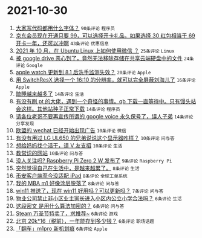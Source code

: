 # 2021-10-30

1. [大家写代码都用什么字体？](https://www.v2ex.com/t/811677) `90条评论` `程序员`
1. [京东会员现在开通只要 99，可以选择开卡礼品，如果选择 30 红包相当于 69 开卡一年，还可以冲啊](https://www.v2ex.com/t/811702) `43条评论` `优惠信息`
1. [2021 年 10 月，在 Ubuntu Linux 上如何使用微信 ？](https://www.v2ex.com/t/811705) `25条评论` `Linux`
1. [被 google drive 恶心到了，竟然无法移除存储在共享云端硬盘中的文件](https://www.v2ex.com/t/811703) `24条评论` `Google`
1. [apple watch 更新到 8.1 后洗手监测失效？](https://www.v2ex.com/t/811669) `20条评论` `Apple`
1. [用 SwitchResX 选择一个 16:10 的分辨率，就可以完全屏蔽刘海儿了](https://www.v2ex.com/t/811724) `16条评论` `Apple`
1. [瞌睡越来越多了](https://www.v2ex.com/t/811698) `14条评论` `生活`
1. [有没有刷 pt 的大佬，遇到一个奇怪的事情。qb 下载一直等待中。只有馒头站会这样。其他站种子正常下载](https://www.v2ex.com/t/811686) `14条评论` `程序员`
1. [请各位老哥不要再宣传所谓的 google voice 永久保号了，误人子弟](https://www.v2ex.com/t/811678) `14条评论` `分享发现`
1. [欧盟的 wechat 已经开始出现广告](https://www.v2ex.com/t/811722) `10条评论` `微信`
1. [有没有用过 LG UL650 的兄弟说说这个显示器咋样？](https://www.v2ex.com/t/811697) `10条评论` `问与答`
1. [想给妈妈找个活干，请 V 友支招](https://www.v2ex.com/t/811685) `10条评论` `生活`
1. [教常识的网站](https://www.v2ex.com/t/811670) `10条评论` `问与答`
1. [没人关注吗? Raspberry Pi Zero 2 W 发布了](https://www.v2ex.com/t/811693) `9条评论` `Raspberry Pi`
1. [突然觉得自己在生活中，是越来越累了。](https://www.v2ex.com/t/811728) `8条评论` `生活`
1. [币安客户端至今没适配 iPad](https://www.v2ex.com/t/811694) `8条评论` `全球工单系统`
1. [我的 MBA m1 好像涂层脱落了](https://www.v2ex.com/t/811673) `8条评论` `问与答`
1. [win11 推送了，现在 win11 好用吗？可以更新吗？](https://www.v2ex.com/t/811676) `7条评论` `问与答`
1. [物业公司禁止非小区业主家长进入小区内公立小学合法吗？](https://www.v2ex.com/t/811726) `6条评论` `生活`
1. [这段密文 是用什么算法加密的？](https://www.v2ex.com/t/811718) `6条评论` `问与答`
1. [Steam 万圣节特卖了，求推荐~](https://www.v2ex.com/t/811712) `6条评论` `游戏`
1. [北京 20k*16（税前），一年能存到多少钱？](https://www.v2ex.com/t/811709) `6条评论` `职场话题`
1. [「翻车」m1pro 新机划痕](https://www.v2ex.com/t/811708) `6条评论` `Apple`
